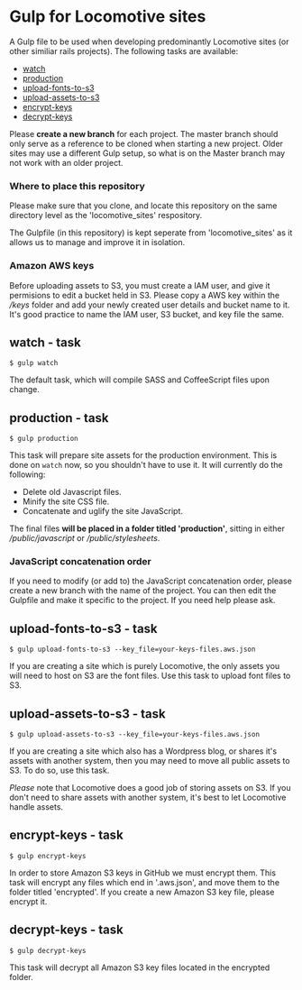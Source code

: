# Gulp for Locomotive sites

A Gulp file to be used when developing predominantly Locomotive sites (or other similiar rails projects).  The following tasks are available:

* [watch](#watch---task)
* [production](#production---task)
* [upload-fonts-to-s3](#upload-fonts-to-s3---task)
* [upload-assets-to-s3](#upload-assets-to-s3---task)
* [encrypt-keys](#encrypt-keys---task)
* [decrypt-keys](#decrypt-keys---task)

Please **create a new branch** for each project.  The master branch should only serve as a reference to be cloned when starting a new project.  Older sites may use a different Gulp setup, so what is on the Master branch may not work with an older project.

### Where to place this repository

Please make sure that you clone, and locate this repository on the same directory level as the 'locomotive_sites' respository.

The Gulpfile (in this repository) is kept seperate from 'locomotive_sites' as it allows us to manage and improve it in isolation.

### Amazon AWS keys

Before uploading assets to S3, you must create a IAM user, and give it permisions to edit a bucket held in S3.  Please copy a AWS key within the _/keys_ folder and add your newly created user details and bucket name to it.  It's good practice to name the IAM user, S3 bucket, and key file the same.

## watch - task

`$ gulp watch`

The default task, which will compile SASS and CoffeeScript files upon change.

## production - task

`$ gulp production`

This task will prepare site assets for the production environment.  This is done on `watch` now, so you shouldn't have to use it.  It will currently do the following:

* Delete old Javascript files.
* Minify the site CSS file.
* Concatenate and uglify the site JavaScript.

The final files **will be placed in a folder titled 'production'**, sitting in either _/public/javascript_ or _/public/stylesheets_.

### JavaScript concatenation order

If you need to modify (or add to) the JavaScript concatenation order, please create a new branch with the name of the project.  You can then edit the Gulpfile and make it specific to the project.  If you need help please ask.

## upload-fonts-to-s3 - task

`$ gulp upload-fonts-to-s3 --key_file=your-keys-files.aws.json`

If you are creating a site which is purely Locomotive, the only assets you will need to host on S3 are the font files.  Use this task to upload font files to S3.

## upload-assets-to-s3 - task

`$ gulp upload-assets-to-s3 --key_file=your-keys-files.aws.json`

If you are creating a site which also has a Wordpress blog, or shares it's assets with another system, then you may need to move all public assets to S3.  To do so, use this task.

_Please_ note that Locomotive does a good job of storing assets on S3.  If you don't need to share assets with another system, it's best to let Locomotive handle assets.

## encrypt-keys - task

`$ gulp encrypt-keys`

In order to store Amazon S3 keys in GitHub we must encrypt them.  This task will encrypt any files which end in '.aws.json', and move them to the folder titled 'encrypted'.  If you create a new Amazon S3 key file, please encrypt it.

## decrypt-keys - task

`$ gulp decrypt-keys`

This task will decrypt all Amazon S3 key files located in the encrypted folder.


